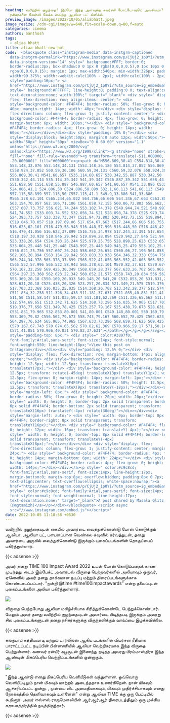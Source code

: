 ```yaml
---
heading: வயிற்றில் குழந்தை! இப்போ இந்த அளவுக்கு கவர்ச்சி போட்டோஷூட் அவசியமா?
  ரசிகர்களை கேள்வி கேக்க வைத்த ஆலியா பட் கிளிக்ஸ்
preview_image: /images/2022/10/05/aliabhatt.jpeg
image_resize: /cdn-cgi/image/w=640,fit=scale-down,q=80,f=auto
categories: cinema
authors: Santhosh
tags:
  - aliaa bhatt
title: aliaa-bhatt-new-hot
code: '<blockquote class="instagram-media" data-instgrm-captioned
  data-instgrm-permalink="https://www.instagram.com/p/CjUj2_1p0Yi/?utm_source=ig_embed&amp;utm_campaign=loading"
  data-instgrm-version="14" style=" background:#FFF; border:0;
  border-radius:3px; box-shadow:0 0 1px 0 rgba(0,0,0,0.5),0 1px 10px 0
  rgba(0,0,0,0.15); margin: 1px; max-width:540px; min-width:326px; padding:0;
  width:99.375%; width:-webkit-calc(100% - 2px); width:calc(100% - 2px);"><div
  style="padding:16px;"> <a
  href="https://www.instagram.com/p/CjUj2_1p0Yi/?utm_source=ig_embed&amp;utm_campaign=loading"
  style=" background:#FFFFFF; line-height:0; padding:0 0; text-align:center;
  text-decoration:none; width:100%;" target="_blank"> <div style=" display:
  flex; flex-direction: row; align-items: center;"> <div
  style="background-color: #F4F4F4; border-radius: 50%; flex-grow: 0; height:
  40px; margin-right: 14px; width: 40px;"></div> <div style="display: flex;
  flex-direction: column; flex-grow: 1; justify-content: center;"> <div style="
  background-color: #F4F4F4; border-radius: 4px; flex-grow: 0; height: 14px;
  margin-bottom: 6px; width: 100px;"></div> <div style=" background-color:
  #F4F4F4; border-radius: 4px; flex-grow: 0; height: 14px; width:
  60px;"></div></div></div><div style="padding: 19% 0;"></div> <div
  style="display:block; height:50px; margin:0 auto 12px; width:50px;"><svg
  width="50px" height="50px" viewBox="0 0 60 60" version="1.1"
  xmlns="https://www.w3.org/2000/svg"
  xmlns:xlink="https://www.w3.org/1999/xlink"><g stroke="none" stroke-width="1"
  fill="none" fill-rule="evenodd"><g transform="translate(-511.000000,
  -20.000000)" fill="#000000"><g><path d="M556.869,30.41 C554.814,30.41
  553.148,32.076 553.148,34.131 C553.148,36.186 554.814,37.852 556.869,37.852
  C558.924,37.852 560.59,36.186 560.59,34.131 C560.59,32.076 558.924,30.41
  556.869,30.41 M541,60.657 C535.114,60.657 530.342,55.887 530.342,50
  C530.342,44.114 535.114,39.342 541,39.342 C546.887,39.342 551.658,44.114
  551.658,50 C551.658,55.887 546.887,60.657 541,60.657 M541,33.886 C532.1,33.886
  524.886,41.1 524.886,50 C524.886,58.899 532.1,66.113 541,66.113 C549.9,66.113
  557.115,58.899 557.115,50 C557.115,41.1 549.9,33.886 541,33.886
  M565.378,62.101 C565.244,65.022 564.756,66.606 564.346,67.663 C563.803,69.06
  563.154,70.057 562.106,71.106 C561.058,72.155 560.06,72.803 558.662,73.347
  C557.607,73.757 556.021,74.244 553.102,74.378 C549.944,74.521 548.997,74.552
  541,74.552 C533.003,74.552 532.056,74.521 528.898,74.378 C525.979,74.244
  524.393,73.757 523.338,73.347 C521.94,72.803 520.942,72.155 519.894,71.106
  C518.846,70.057 518.197,69.06 517.654,67.663 C517.244,66.606 516.755,65.022
  516.623,62.101 C516.479,58.943 516.448,57.996 516.448,50 C516.448,42.003
  516.479,41.056 516.623,37.899 C516.755,34.978 517.244,33.391 517.654,32.338
  C518.197,30.938 518.846,29.942 519.894,28.894 C520.942,27.846 521.94,27.196
  523.338,26.654 C524.393,26.244 525.979,25.756 528.898,25.623 C532.057,25.479
  533.004,25.448 541,25.448 C548.997,25.448 549.943,25.479 553.102,25.623
  C556.021,25.756 557.607,26.244 558.662,26.654 C560.06,27.196 561.058,27.846
  562.106,28.894 C563.154,29.942 563.803,30.938 564.346,32.338 C564.756,33.391
  565.244,34.978 565.378,37.899 C565.522,41.056 565.552,42.003 565.552,50
  C565.552,57.996 565.522,58.943 565.378,62.101 M570.82,37.631 C570.674,34.438
  570.167,32.258 569.425,30.349 C568.659,28.377 567.633,26.702 565.965,25.035
  C564.297,23.368 562.623,22.342 560.652,21.575 C558.743,20.834 556.562,20.326
  553.369,20.18 C550.169,20.033 549.148,20 541,20 C532.853,20 531.831,20.033
  528.631,20.18 C525.438,20.326 523.257,20.834 521.349,21.575 C519.376,22.342
  517.703,23.368 516.035,25.035 C514.368,26.702 513.342,28.377 512.574,30.349
  C511.834,32.258 511.326,34.438 511.181,37.631 C511.035,40.831 511,41.851
  511,50 C511,58.147 511.035,59.17 511.181,62.369 C511.326,65.562 511.834,67.743
  512.574,69.651 C513.342,71.625 514.368,73.296 516.035,74.965 C517.703,76.634
  519.376,77.658 521.349,78.425 C523.257,79.167 525.438,79.673 528.631,79.82
  C531.831,79.965 532.853,80.001 541,80.001 C549.148,80.001 550.169,79.965
  553.369,79.82 C556.562,79.673 558.743,79.167 560.652,78.425 C562.623,77.658
  564.297,76.634 565.965,74.965 C567.633,73.296 568.659,71.625 569.425,69.651
  C570.167,67.743 570.674,65.562 570.82,62.369 C570.966,59.17 571,58.147 571,50
  C571,41.851 570.966,40.831 570.82,37.631"></path></g></g></g></svg></div><div
  style="padding-top: 8px;"> <div style=" color:#3897f0;
  font-family:Arial,sans-serif; font-size:14px; font-style:normal;
  font-weight:550; line-height:18px;">View this post on
  Instagram</div></div><div style="padding: 12.5% 0;"></div> <div
  style="display: flex; flex-direction: row; margin-bottom: 14px; align-items:
  center;"><div> <div style="background-color: #F4F4F4; border-radius: 50%;
  height: 12.5px; width: 12.5px; transform: translateX(0px)
  translateY(7px);"></div> <div style="background-color: #F4F4F4; height:
  12.5px; transform: rotate(-45deg) translateX(3px) translateY(1px); width:
  12.5px; flex-grow: 0; margin-right: 14px; margin-left: 2px;"></div> <div
  style="background-color: #F4F4F4; border-radius: 50%; height: 12.5px; width:
  12.5px; transform: translateX(9px) translateY(-18px);"></div></div><div
  style="margin-left: 8px;"> <div style=" background-color: #F4F4F4;
  border-radius: 50%; flex-grow: 0; height: 20px; width: 20px;"></div> <div
  style=" width: 0; height: 0; border-top: 2px solid transparent; border-left:
  6px solid #f4f4f4; border-bottom: 2px solid transparent; transform:
  translateX(16px) translateY(-4px) rotate(30deg)"></div></div><div
  style="margin-left: auto;"> <div style=" width: 0px; border-top: 8px solid
  #F4F4F4; border-right: 8px solid transparent; transform:
  translateY(16px);"></div> <div style=" background-color: #F4F4F4; flex-grow:
  0; height: 12px; width: 16px; transform: translateY(-4px);"></div> <div
  style=" width: 0; height: 0; border-top: 8px solid #F4F4F4; border-left: 8px
  solid transparent; transform: translateY(-4px)
  translateX(8px);"></div></div></div> <div style="display: flex;
  flex-direction: column; flex-grow: 1; justify-content: center; margin-bottom:
  24px;"> <div style=" background-color: #F4F4F4; border-radius: 4px; flex-grow:
  0; height: 14px; margin-bottom: 6px; width: 224px;"></div> <div style="
  background-color: #F4F4F4; border-radius: 4px; flex-grow: 0; height: 14px;
  width: 144px;"></div></div></a><p style=" color:#c9c8cd;
  font-family:Arial,sans-serif; font-size:14px; line-height:17px;
  margin-bottom:0; margin-top:8px; overflow:hidden; padding:8px 0 7px;
  text-align:center; text-overflow:ellipsis; white-space:nowrap;"><a
  href="https://www.instagram.com/p/CjUj2_1p0Yi/?utm_source=ig_embed&amp;utm_campaign=loading"
  style=" color:#c9c8cd; font-family:Arial,sans-serif; font-size:14px;
  font-style:normal; font-weight:normal; line-height:17px;
  text-decoration:none;" target="_blank">A post shared by Masala Glitz
  (@mgtamizh)</a></p></div></blockquote> <script async
  src="//www.instagram.com/embed.js"></script>'
date: 2022-10-05 11:18:58 +0530
---
```

வயிற்றில் குழந்தையுடன் கையில் அவார்டை வைத்துக்கொண்டு போஸ் கொடுக்கும் ஆலியா.
ஆலியா பட், பளபளப்பான வெண்கல கவுனில் கர்வத்துடன், தனது அவார்டை அருகில் வைத்துக்கொண்டு இருக்கும் புகைப்படங்களின் தொகுப்பைப் பகிர்ந்துள்ளார். 

{{< adsense >}}

அவர்  தனது TIME 100 Impact Award 2022 உடன் போஸ் கொடுப்பதைக் காண முடிந்தது. டைம் இம்பேக்ட் அவார்ட்ஸ் விருதை  பெற்றவர்களில் அலியாவும் ஒருவர், ஏனெனில் அவர் தனது தாக்கமான நடிப்பு மற்றும் திரைப்படங்களுக்காக கொண்டாடப்பட்டார். “நன்றி @time #time100impactawards” என்ற தலைப்புடன் புகைப்படங்களை அலியா பகிர்ந்துள்ளார்.


![](/images/2022/10/05/aliaa-bhatt-new-hot.jpeg)



விருதை பெற்றபோது ஆலியா மகிழ்ச்சியாக சிரித்துக்கொண்டே பெற்றுக்கொண்டார். மேலும் அவர் தனது வயிற்றில் குழந்தையுடன் அவார்டை  பிடித்தபடி இருக்கும் அவரது சில புகைப்படங்களுடன் தனது ரசிகர்களுக்கு விருந்தளிக்கும் வாய்ப்பை இழக்கவில்லை.

{{< adsense >}}


கங்குபாய் கத்தியவாடி மற்றும் டார்லிங்ஸ் ஆகிய படங்களில் விமர்சன ரீதியாக பாராட்டப்பட்ட நடிப்பின் பின்னணியில் ஆலியா வெற்றிகரமாக இந்த விருதை பெற்றுள்ளார். கணவர் ரன்பீர் கபூருடன் இணைந்து நடித்த அவரது பிரம்மாஸ்திரா இந்த ஆண்டின் மிகப்பெரிய வெற்றிப்படங்களில் ஒன்றாகும். 







![](/images/2022/10/05/aliaa-bhatt-new-hot6.jpeg)

"இந்த ஆண்டு எனது மிகப்பெரிய வெளியீடுகள் வந்துள்ளன. ஒவ்வொரு வெளியீட்டிலும் நான் மிகவும் மாற்றம் அடைந்ததாக உணர்கிறேன். நான் மிகவும் ஆச்சரியப்பட்ட ஒன்று. , முன்பை விட அமைதியாகவும், மிகவும்  முதிர்ச்சியாகவும் எனது நோக்கத்தில் தெளிவாகவும் உள்ளேன்"  என்று ஆலியா TIME க்கு ஒரு பேட்டியில் கூறினார். அவர் எஸ்எஸ் ராஜமௌலியின் ஆர்ஆர்ஆர் திரைபடத்திலும் ஒரு முக்கிய கதாபாத்திரத்தில் நடித்திருந்தார்.

{{< adsense >}}
